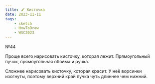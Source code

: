 ```yaml
---
title: 🖌️ Кисточка
date: 2023-11-11
tags:
    - sketch
    - HowToDraw
    - WSC2023
---
```


№44

Проще всего нарисовать кисточку, которая лежит. Прямоугольный пучок, прямоугольная обойма и ручка.

Сложнее нарисовать кисточку, которая красит. У неё ворсинки изогнуты, поэтому верхний край пучка чуть длиннее чем нижний.

